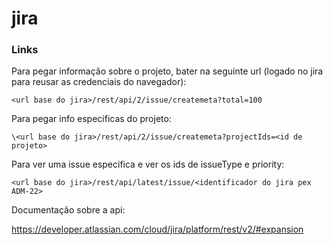 # jira

### Links ###

Para pegar informação sobre o projeto, bater na seguinte url (logado no jira para reusar as credenciais do navegador):

```<url base do jira>/rest/api/2/issue/createmeta?total=100```

Para pegar info especificas do projeto:

```\<url base do jira>/rest/api/2/issue/createmeta?projectIds=<id de projeto>```

Para ver uma issue especifica e ver os ids de issueType e priority:

```<url base do jira>/rest/api/latest/issue/<identificador do jira pex ADM-22>```

Documentação sobre a api:

https://developer.atlassian.com/cloud/jira/platform/rest/v2/#expansion
